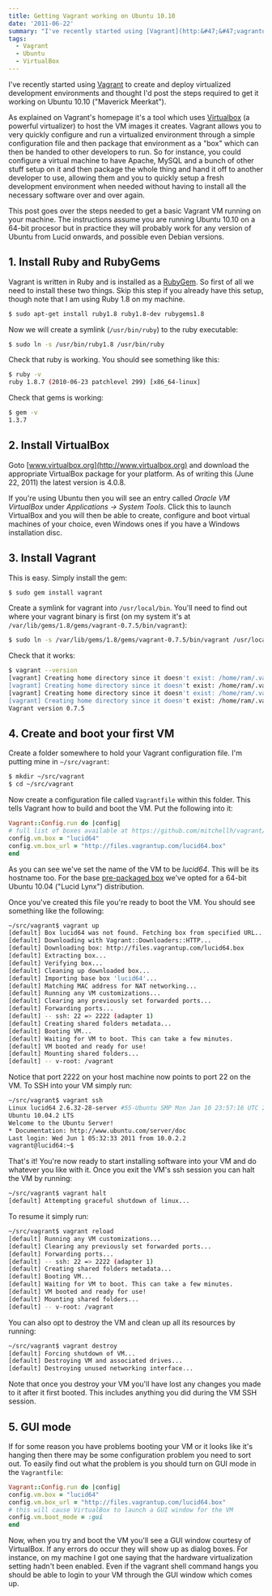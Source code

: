 ```yaml
---
title: Getting Vagrant working on Ubuntu 10.10
date: '2011-06-22'
summary: "I've recently started using [Vagrant](http:&#47;&#47;vagrantup.com&#47; \"Vagrant\") to create and deploy virtualized development environments and thought I'd post the steps required to get it working on Ubuntu 10.10 (\"Maverick Meerkat\").\r\n"
tags:
  - Vagrant
  - Ubuntu
  - VirtualBox
---
```

I've recently started using [Vagrant](http://vagrantup.com/ "Vagrant") to create and deploy virtualized development environments and thought I'd post the steps required to get it working on Ubuntu 10.10 ("Maverick Meerkat").

As explained on Vagrant's homepage it's a tool which uses [Virtualbox](http://www.virtualbox.org/) (a powerful virtualizer) to host the VM images it creates. Vagrant allows you to very quickly configure and run a virtualized environment through a simple configuration file and then package that environment as a "box" which can then be handed to other developers to run. So for instance, you could configure a virtual machine to have Apache, MySQL and a bunch of other stuff setup on it and then package the whole thing and hand it off to another developer to use, allowing them and you to quickly setup a fresh development environment when needed without having to install all the necessary software over and over again.

This post goes over the steps needed to get a basic Vagrant VM running on your machine. The instructions assume you are running Ubuntu 10.10 on a 64-bit procesor but in practice they will probably work for any version of Ubuntu from Lucid onwards, and possible even Debian versions.

## 1. Install Ruby and RubyGems

Vagrant is written in Ruby and is installed as a [RubyGem](http://rubygems.org/). So first of all we need to install these two things. Skip this step if you already have this setup, though note that I am using Ruby 1.8 on my machine.

```bash
$ sudo apt-get install ruby1.8 ruby1.8-dev rubygems1.8
```

Now we will create a symlink (`/usr/bin/ruby`) to the ruby executable:

```bash
$ sudo ln -s /usr/bin/ruby1.8 /usr/bin/ruby
```

Check that ruby is working. You should see something like this:

```bash
$ ruby -v
ruby 1.8.7 (2010-06-23 patchlevel 299) [x86_64-linux]
```

Check that gems is working:

```bash
$ gem -v
1.3.7
```

## 2. Install VirtualBox

Goto [www.virtualbox.org](http://www.virtualbox.org) and download the appropriate VirtualBox package for your platform. As of writing this (June 22, 2011) the latest version is 4.0.8.

If you're using Ubuntu then you will see an entry called *Oracle VM VirtualBox* under _Applications -> System Tools_. Click this to launch VirtualBox and you will then be able to create, configure and boot virtual machines of your choice, even Windows ones if you have a Windows installation disc.

## 3. Install Vagrant

This is easy. Simply install the gem:

```bash
$ sudo gem install vagrant
```

Create a symlink for vagrant into `/usr/local/bin`. You'll need to find out where your vagrant binary is first (on my system it's at `/var/lib/gems/1.8/gems/vagrant-0.7.5/bin/vagrant`):

```bash
$ sudo ln -s /var/lib/gems/1.8/gems/vagrant-0.7.5/bin/vagrant /usr/local/bin/vagrant
```

Check that it works:

```bash
$ vagrant --version
[vagrant] Creating home directory since it doesn't exist: /home/ram/.vagrant
[vagrant] Creating home directory since it doesn't exist: /home/ram/.vagrant/tmp
[vagrant] Creating home directory since it doesn't exist: /home/ram/.vagrant/boxes
[vagrant] Creating home directory since it doesn't exist: /home/ram/.vagrant/logs
Vagrant version 0.7.5
```

## 4. Create and boot your first VM

Create a folder somewhere to hold your Vagrant configuration file. I'm putting mine in `~/src/vagrant`:

```bash
$ mkdir ~/src/vagrant
$ cd ~/src/vagrant
```

Now create a configuration file called `Vagrantfile` within this folder. This tells Vagrant how to build and boot the VM. Put the following into it:

```ruby
Vagrant::Config.run do |config|
# full list of boxes available at https://github.com/mitchellh/vagrant/wiki/Available-Vagrant-Boxes
config.vm.box = "lucid64"
config.vm.box_url = "http://files.vagrantup.com/lucid64.box"
end
```

As you can see we've set the name of the VM to be *lucid64*. This will be its hostname too. For the base [pre-packaged box](https://vagrantup.com/docs/boxes.html) we've opted for a 64-bit Ubuntu 10.04 ("Lucid Lynx") distribution.

Once you've created this file you're ready to boot the VM. You should see something like the following:

```bash
~/src/vagrant$ vagrant up
[default] Box lucid64 was not found. Fetching box from specified URL...
[default] Downloading with Vagrant::Downloaders::HTTP...
[default] Downloading box: http://files.vagrantup.com/lucid64.box
[default] Extracting box...
[default] Verifying box...
[default] Cleaning up downloaded box...
[default] Importing base box 'lucid64'...
[default] Matching MAC address for NAT networking...
[default] Running any VM customizations...
[default] Clearing any previously set forwarded ports...
[default] Forwarding ports...
[default] -- ssh: 22 => 2222 (adapter 1)
[default] Creating shared folders metadata...
[default] Booting VM...
[default] Waiting for VM to boot. This can take a few minutes.
[default] VM booted and ready for use!
[default] Mounting shared folders...
[default] -- v-root: /vagrant
```

Notice that port 2222 on your host machine now points to port 22 on the VM. To SSH into your VM simply run:

```bash
~/src/vagrant$ vagrant ssh
Linux lucid64 2.6.32-28-server #55-Ubuntu SMP Mon Jan 10 23:57:16 UTC 2011 x86_64 GNU/Linux
Ubuntu 10.04.2 LTS
Welcome to the Ubuntu Server!
* Documentation: http://www.ubuntu.com/server/doc
Last login: Wed Jun 1 05:32:33 2011 from 10.0.2.2
vagrant@lucid64:~$
```

That's it! You're now ready to start installing software into your VM and do whatever you like with it. Once you exit the VM's ssh session you can halt the VM by running:

```bash
~/src/vagrant$ vagrant halt
[default] Attempting graceful shutdown of linux...
```

To resume it simply run:

```bash
~/src/vagrant$ vagrant reload
[default] Running any VM customizations...
[default] Clearing any previously set forwarded ports...
[default] Forwarding ports...
[default] -- ssh: 22 => 2222 (adapter 1)
[default] Creating shared folders metadata...
[default] Booting VM...
[default] Waiting for VM to boot. This can take a few minutes.
[default] VM booted and ready for use!
[default] Mounting shared folders...
[default] -- v-root: /vagrant
```

You can also opt to destroy the VM and clean up all its resources by running:

```bash
~/src/vagrant$ vagrant destroy
[default] Forcing shutdown of VM...
[default] Destroying VM and associated drives...
[default] Destroying unused networking interface...
```

Note that once you destroy your VM you'll have lost any changes you made to it after it first booted. This includes anything you did during the VM SSH session.

## 5. GUI mode

If for some reason you have problems booting your VM or it looks like it's hanging then there may be some configuration problem you need to sort out. To easily find out what the problem is you should turn on GUI mode in the `Vagrantfile`:

```ruby
Vagrant::Config.run do |config|
config.vm.box = "lucid64"
config.vm.box_url = "http://files.vagrantup.com/lucid64.box"
# this will cause VirtualBox to launch a GUI window for the VM
config.vm.boot_mode = :gui
end
```

Now, when you try and boot the VM you'll see a GUI window courtesy of VirtualBox. If any errors do occur they will show up as dialog boxes. For instance, on my machine I got one saying that the hardware virtualization setting hadn't been enabled. Even if the vagrant shell command hangs you should be able to login to your VM through the GUI window which comes up.
